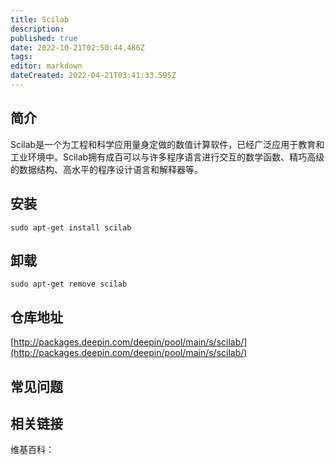 ```yaml
---
title: Scilab
description: 
published: true
date: 2022-10-21T02:50:44.486Z
tags: 
editor: markdown
dateCreated: 2022-04-21T03:41:33.595Z
---
```


## 简介

Scilab是一个为工程和科学应用量身定做的数值计算软件，已经广泛应用于教育和工业环境中。Scilab拥有成百可以与许多程序语言进行交互的数学函数、精巧高级的数据结构、高水平的程序设计语言和解释器等。

## 安装

`sudo apt-get install scilab`

## 卸载

`sudo apt-get remove scilab`

## 仓库地址

[http://packages.deepin.com/deepin/pool/main/s/scilab/](http://packages.deepin.com/deepin/pool/main/s/scilab/)

## 常见问题

## 相关链接

维基百科：
